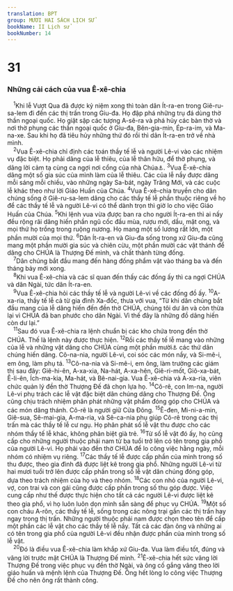 ```yaml
---
translation: BPT
group: MƯƠI HAI SÁCH LỊCH SỬ
bookName: II Lịch sử 
bookNumber: 14
---
```


<div class="title"><h1>31</h1><h3>Những cải cách của vua Ê-xê-chia</h3></div>
<span class="verse 2su_31_1"> <sup>1</sup>Khi lễ Vượt Qua đã được kỷ niệm xong thì toàn dân Ít-ra-en trong Giê-ru-sa-lem đi đến các thị trấn trong Giu-đa. Họ đập phá những trụ đá dùng thờ thần ngoại quốc. Họ giật sập các tượng A-sê-ra và phá hủy các bàn thờ và nơi thờ phụng các thần ngoại quốc ở Giu-đa, Bên-gia-min, Ép-ra-im, và Ma-na-xe. Sau khi họ đã tiêu hủy những thứ đó rồi thì dân Ít-ra-en trở về nhà mình.<br/></span>
<span class="verse 2su_31_2"> <sup>2</sup>Vua Ê-xê-chia chỉ định các toán thầy tế lễ và người Lê-vi vào các nhiệm vụ đặc biệt. Họ phải dâng của lễ thiêu, của lễ thân hữu, để thờ phụng, và dâng lời cảm tạ cùng ca ngợi nơi cổng của nhà Chúa<a data-toggle="tooltip" data-placement="bottom" title="Hay “Trại quân của Chúa” nghĩa là sân đền thờ tại Giê-ru-sa-lem.">⚓</a>.</span>
<span class="verse 2su_31_3"><sup>3</sup>Vua Ê-xê-chia dâng một số gia súc của mình làm của lễ thiêu. Các của lễ nầy được dâng mỗi sáng mỗi chiều, vào những ngày Sa-bát, ngày Trăng Mới, và các cuộc lễ khác theo như lời Giáo Huấn của Chúa.</span>
<span class="verse 2su_31_4"><sup>4</sup>Vua Ê-xê-chia truyền cho dân chúng sống ở Giê-ru-sa-lem dâng cho các thầy tế lễ phần thuộc riêng về họ để các thầy tế lễ và người Lê-vi có thể dành trọn thì giờ lo cho việc Giáo Huấn của Chúa.</span>
<span class="verse 2su_31_5"><sup>5</sup>Khi lệnh vua vừa được ban ra cho người Ít-ra-en thì ai nấy đều rộng rãi dâng hiến phần ngũ cốc đầu mùa, rượu mới, dầu, mật ong, và mọi thứ họ trồng trong ruộng nương. Họ mang một số lương rất lớn, một phần mười của mọi thứ.</span>
<span class="verse 2su_31_6"><sup>6</sup>Dân Ít-ra-en và Giu-đa sống trong xứ Giu-đa cũng mang một phần mười gia súc và chiên cừu, một phần mười các vật thánh để dâng cho CHÚA là Thượng Đế mình, và chất thành từng đống.<br/></span>
<span class="verse 2su_31_7"> <sup>7</sup>Dân chúng bắt đầu mang đến hàng đống phẩm vật vào tháng ba và đến tháng bảy mới xong.<br/></span>
<span class="verse 2su_31_8"> <sup>8</sup>Khi vua Ê-xê-chia và các sĩ quan đến thấy các đống ấy thì ca ngợi CHÚA và dân Ngài, tức dân Ít-ra-en.<br/></span>
<span class="verse 2su_31_9"> <sup>9</sup>Vua Ê-xê-chia hỏi các thầy tế lễ và người Lê-vi về các đống đồ ấy.</span>
<span class="verse 2su_31_10"><sup>10</sup>A-xa-ria, thầy tế lễ cả từ gia đình Xa-đốc, thưa với vua, “Từ khi dân chúng bắt đầu mang của lễ dâng hiến đến đền thờ CHÚA, chúng tôi dư ăn và còn thừa lại vì CHÚA đã ban phước cho dân Ngài. Vì thế đây là những đồ dâng hiến còn dư lại.”<br/></span>
<span class="verse 2su_31_11"> <sup>11</sup>Sau đó vua Ê-xê-chia ra lệnh chuẩn bị các kho chứa trong đền thờ CHÚA. Thế là lệnh này được thực hiện.</span>
<span class="verse 2su_31_12"><sup>12</sup>Rồi các thầy tế lễ mang vào những của lễ và những vật dâng cho CHÚA cùng một phần mười<a data-toggle="tooltip" data-placement="bottom" title="Một phần mười mùa màng hay súc vật của dân chúng.">⚓</a> các thứ dân chúng hiến dâng. Cô-na-nia, người Lê-vi, coi sóc các món nầy, và Si-mê-i, em ông, làm phụ tá.</span>
<span class="verse 2su_31_13"><sup>13</sup>Cô-na-nia và Si-mê-i, em ông, làm trưởng các giám thị sau đây: Giê-hi-ên, A-xa-xia, Na-hát, A-xa-hên, Giê-ri-mốt, Giô-xa-bát, Ê-li-ên, Ích-ma-kia, Ma-hát, và Bê-nai-gia. Vua Ê-xê-chia và A-xa-ria, viên chức quản lý đền thờ Thượng Đế đã chọn lựa họ.</span>
<span class="verse 2su_31_14"><sup>14</sup>Cô-rê, con Im-na, người Lê-vi phụ trách các lễ vật đặc biệt dân chúng dâng cho Thượng Đế. Ông cũng chịu trách nhiệm phân phát những vật phẩm đóng góp cho CHÚA và các món dâng thánh. Cô-rê là người giữ Cửa Đông.</span>
<span class="verse 2su_31_15"><sup>15</sup>Ê-đen, Mi-ni-a-min, Giê-sua, Sê-mai-gia, A-ma-ria, và Sê-ca-nia phụ giúp Cô-rê trong các thị trấn mà các thầy tế lễ cư ngụ. Họ phân phát số lễ vật thu được cho các nhóm thầy tế lễ khác, không phân biệt già trẻ.</span>
<span class="verse 2su_31_16"><sup>16</sup>Từ số lễ vật đó ấy, họ cũng cấp cho những người thuộc phái nam từ ba tuổi trở lên có tên trong gia phổ của người Lê-vi. Họ phải vào đền thờ CHÚA để lo công việc hằng ngày, mỗi nhóm có nhiệm vụ riêng.</span>
<span class="verse 2su_31_17"><sup>17</sup>Các thầy tế lễ được cấp phần của mình trong số thu được, theo gia đình đã được liệt kê trong gia phổ. Những người Lê-vi từ hai mươi tuổi trở lên được cấp phần trong số lễ vật dân chúng đóng góp, dựa theo trách nhiệm của họ và theo nhóm.</span>
<span class="verse 2su_31_18"><sup>18</sup>Các con nhỏ của người Lê-vi, vợ, con trai và con gái cũng được cấp phần trong số thu góp được. Việc cung cấp như thế được thực hiện cho tất cả các người Lê-vi được liệt kê theo gia phổ, vì họ luôn luôn dọn mình sẵn sàng để phục vụ CHÚA.</span>
<span class="verse 2su_31_19"><sup>19</sup>Một số con cháu A-rôn, các thầy tế lễ, sống trong các nông trại gần các thị trấn hay ngay trong thị trấn. Những người thuộc phái nam được chọn theo tên để cấp một phần các lễ vật cho các thầy tế lễ nầy. Tất cả các đàn ông và những ai có tên trong gia phổ của người Lê-vi đều nhận được phần của mình trong số lễ vật.<br/></span>
<span class="verse 2su_31_20"> <sup>20</sup>Đó là điều vua Ê-xê-chia làm khắp xứ Giu-đa. Vua làm điều tốt, đúng và vâng lời trước mặt CHÚA là Thượng Đế mình.</span>
<span class="verse 2su_31_21"><sup>21</sup>Ê-xê-chia hết sức vâng lời Thượng Đế trong việc phục vụ đền thờ Ngài, và ông cố gắng vâng theo lời giáo huấn và mệnh lệnh của Thượng Đế. Ông hết lòng lo công việc Thượng Đế cho nên ông rất thành công.<br/></span>
